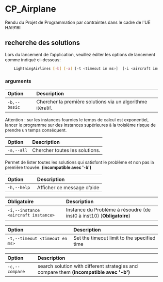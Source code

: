 
# CP_Airplane

Rendu du Projet de Programmation par contraintes dans le cadre de l'UE HAI916I


## recherche des solutions

Lors du lancement de l’application, veuillez éditer les options de lancement comme indiqué ci-dessous:

```bash
    LightningAirlines [-b] [-a] [-t <timeout in ms>]  [-i <aircraft instance>] [-h] [-c]
```
### arguments

| Option | Description                |
| :-------- | :------------------------- |
| `-b,--basic` | Chercher la première solutions via un algorithme itératif. |

Attention : sur les instances fournies le temps de calcul est exponentiel, lancer le programme sur des instances supérieures à la troisième risque de prendre un temps conséquent.


| Option | Description                |
| :-------- | :------------------------- |
| `-a,--all` | Chercher toutes les solutions. |

Permet de lister toutes les solutions qui satisfont le problème et non pas la première trouvée. **(incompatible avec '-b')** 


| Option | Description                |
| :-------- | :------------------------- |
| `-h,--help ` |Afficher ce message d’aide |
                       		


| Obligatoire | Description                |
| :-------- | :------------------------- |
| `-i,--instance <aircraft instance>` | Instance du Problème à résoudre (de inst0 à inst10) (**Obligatoire**)|
    	


| Option | Description                |
| :-------- | :------------------------- |
| `-t,--timeout <timeout en ms>` |Set the timeout limit to the specified time |


| Option | Description                                                                                |
| :-------- |:-------------------------------------------------------------------------------------------|
| `-c,--compare `| search solution with different strategies and compare them **(incompatible avec '-b')**    |

     	


